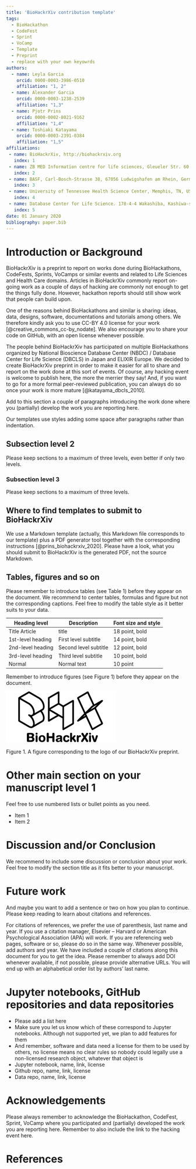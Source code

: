 ```yaml
---
title: 'BioHackrXiv contribution template'
tags:
  - BioHackathon
  - CodeFest
  - Sprint
  - VoCamp
  - Template
  - Preprint
  - replace with your own keyowrds
authors:
  - name: Leyla Garcia
    orcid: 0000-0003-3986-0510
    affiliation: "1, 2"
  - name: Alexander Garcia
    orcid: 0000-0003-1238-2539
    affiliation: "1,3"
  - name: Pjotr Prins
    orcid: 0000-0002-8021-9162
    affiliation: "1,4"
  - name: Toshiaki Katayama
    orcid: 0000-0003-2391-0384
    affiliation: "1,5"
affiliations:
 - name: BioHackrXiv, http://biohackrxiv.org
   index: 1
 - name: ZB MED Information centre for life sciences, Gleueler Str. 60, 50931 Cologne, Germany
   index: 2
 - name: BASF, Carl-Bosch-Strasse 38, 67056 Ludwigshafen am Rhein, Germany
   index: 3
 - name: University of Tennessee Health Science Center, Memphis, TN, US
   index: 4
 - name: Database Center for Life Science. 178-4-4 Wakashiba, Kashiwa-shi, Chiba 277-0871, Japan
   index: 5
date: 01 January 2020
bibliography: paper.bib
---
```


# Introduction or Background

BioHackrXiv is a preprint to report on works done during BioHackathons, CodeFests, Sprints, VoCamps or similar events and related to Life Sciences and Health Care domains. Articles in BioHackrXiv commonly report on-going work as a couple of days of hacking are commonly not enough to get the things fully done. However, hackathon reports should still show work that people can build upon.

One of the reasons behind BioHackathons and similar is sharing: ideas, data, designs, software, documentations and tutorials among others. We therefore kindly ask you to use CC-BY 4.0 license for your work [@creative_commons_cc-by_nodate].  We also encourage you to share your code on GitHub, with an open license whenever possible.

The people behind BioHackrXiv has participated on multiple BioHackathons organized by National Bioscience Database Center (NBDC) / Database Center for Life Science (DBCLS) in Japan and ELIXIR Europe. We decided to create BioHackrXiv preprint in order to make it easier for all to share and report on the work done at this sort of events. Of course, any hacking event is welcome to publish here, the more the merrier they say! And, if you want to go for a more formal peer-reviewed publication, you can always do so once your work is more mature [@katayama_dbcls_2010].

Add to this section a couple of paragraphs introducing the work done where you (partially) develop the work you are reporting here. 

Our templates use styles adding some space after paragraphs rather than indentation.

## Subsection level 2

Please keep sections to a maximum of three levels, even better if only two levels.

### Subsection level 3

Please keep sections to a maximum of three levels.

## Where to find templates to submit to BioHackrXiv

We use a Markdown template (actually, this Markdown file corresponds to our template) plus a PDF generator tool together with the corresponding instructions [@prins_biohackrxiv_2020]. Please have a look, what you should submit to BioHackrXiv is the generated PDF, not the source Markdown.


## Tables, figures and so on

Please remember to introduce tables (see Table 1) before they appear on the document. We recommend to center tables, formulas and figure but not the corresponding captions. Feel free to modify the table style as it better suits to your data.

Heading level	| Description	| Font size and style |
---------- | ---------- | ---------- |
Title	Article | title	| 18 point, bold |
1st-level heading	| First level subtitle	| 14 point, bold |
2nd-level heading	| Second level subtitle	| 12 point, bold | 
3rd-level heading	| Third level subtitle | 10 point, bold |
Normal |	Normal text |	10 point

Remember to introduce figures (see Figure 1) before they appear on the document. 

![BioHackrXiv](./biohackrxiv.png)

Figure 1. A figure corresponding to the logo of our BioHackrXiv preprint.

# Other main section on your manuscript level 1

Feel free to use numbered lists or bullet points as you need.
* Item 1
* Item 2

# Discussion and/or Conclusion

We recommend to include some discussion or conclusion about your work. Feel free to modify the section title as it fits better to your manuscript.

# Future work

And maybe you want to add a sentence or two on how you plan to continue. Please keep reading to learn about citations and references.

For citations of references, we prefer the use of parenthesis, last name and year. If you use a citation manager, Elsevier – Harvard or American Psychological Association (APA) will work. If you are referencing web pages, software or so, please do so in the same way. Whenever possible, add authors and year. We have included a couple of citations along this document for you to get the idea. Please remember to always add DOI whenever available, if not possible, please provide alternative URLs. You will end up with an alphabetical order list by authors’ last name.

# Jupyter notebooks, GitHub repositories and data repositories

* Please add a list here
* Make sure you let us know which of these correspond to Jupyter notebooks. Although not supported yet, we plan to add features for them
* And remember, software and data need a license for them to be used by others, no license means no clear rules so nobody could legally use a non-licensed research object, whatever that object is
* Jupyter notebook, name, link, license
* Github repo, name, link, license
* Data repo, name, link, license

# Acknowledgements

Please always remember to acknowledge the BioHackathon, CodeFest, Sprint, VoCamp where you participated and (partially) developed the work you are reporting here. Remember to also include the link to the hacking event here.


# References

